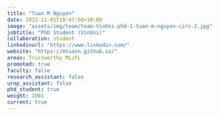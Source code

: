 ```yaml
---
title: "Tuan M Nguyen"
date: 2022-11-01T10:47:58+10:00
image: "assets/img/team/team-VinUni-phd-1-tuan-m-nguyen-circ-2.jpg"
jobtitle: "PhD Student (VinUni)"
collaboration: student
linkedinurl: "https://www.linkedin.com/"
website: "https://mtuann.github.io/"
areas: Trustworthy ML/FL
promoted: true
faculty: false
research_assistant: false
urop_assistant: false
phd_student: true
weight: 1001
current: true
---
```

